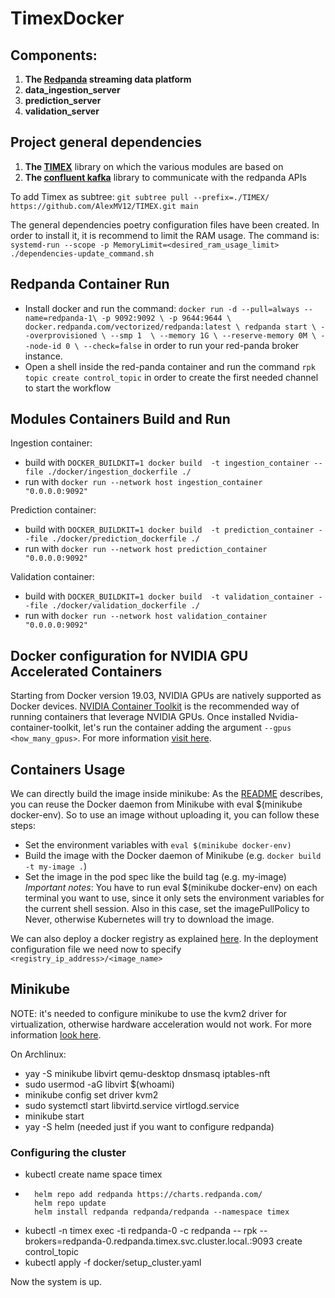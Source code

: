 # TimexDocker

## **Components**:

1. **The [Redpanda](https://redpanda.com/) streaming data platform**
2. **data_ingestion_server**
3. **prediction_server**
4. **validation_server**

## **Project general dependencies**

1. **The [TIMEX](https://github.com/AlexMV12/TIMEX)** library on which the various modules are based on
2. **The [confluent kafka](https://docs.confluent.io/platform/current/clients/confluent-kafka-python/html/index.html#)** library to communicate with the redpanda APIs

To add Timex as subtree: `git subtree pull --prefix=./TIMEX/ https://github.com/AlexMV12/TIMEX.git main`

The general dependencies poetry configuration files have been created. In order to install it, it is recommend to limit the RAM usage. The command is:
`systemd-run --scope -p MemoryLimit=<desired_ram_usage_limit> ./dependencies-update_command.sh`

## **Redpanda Container Run**

- Install docker and run the command:
  ```docker run -d --pull=always --name=redpanda-1\ -p 9092:9092 \ -p 9644:9644 \ docker.redpanda.com/vectorized/redpanda:latest \ redpanda start \ --overprovisioned \ --smp 1  \ --memory 1G \ --reserve-memory 0M \ --node-id 0 \ --check=false```
  in order to run your red-panda broker instance.
- Open a shell inside the red-panda container and run the command `rpk topic create control_topic` in order to create the first needed channel to start the workflow

## Modules Containers Build and Run

Ingestion container:

* build with `DOCKER_BUILDKIT=1 docker build  -t ingestion_container --file ./docker/ingestion_dockerfile ./`
* run with `docker run --network host ingestion_container "0.0.0.0:9092"`


Prediction container:

* build with `DOCKER_BUILDKIT=1 docker build  -t prediction_container --file ./docker/prediction_dockerfile ./`
* run with `docker run --network host prediction_container "0.0.0.0:9092"`


Validation container:

* build with `DOCKER_BUILDKIT=1 docker build  -t validation_container --file ./docker/validation_dockerfile ./`
* run with `docker run --network host validation_container "0.0.0.0:9092"`


## **Docker configuration for NVIDIA GPU Accelerated Containers**

Starting from Docker version 19.03, NVIDIA GPUs are natively supported as Docker devices.
[NVIDIA Container Toolkit](https://docs.nvidia.com/datacenter/cloud-native/container-toolkit/install-guide.html) is the recommended way of running containers that leverage NVIDIA GPUs.
Once installed Nvidia-container-toolkit, let's run the container adding the argument `--gpus <how_many_gpus>`.
For more information [visit here](https://wiki.archlinux.org/titleDocker#Run_GPU_accelerated_Docker_containers_with_NVIDIA_GPUs).


## **Containers Usage**

We can directly build the image inside minikube:
As the [README](https://github.com/kubernetes/minikube/blob/0c616a6b42b28a1aab8397f5a9061f8ebbd9f3d9/README.md#reusing-the-docker-daemon) describes, you can reuse the Docker daemon from Minikube with eval $(minikube docker-env). So to use an image without uploading it, you can follow these steps:

- Set the environment variables with `eval $(minikube docker-env)`
- Build the image with the Docker daemon of Minikube (e.g. `docker build -t my-image .`)
- Set the image in the pod spec like the build tag (e.g. my-image)
  *Important notes*: You have to run eval $(minikube docker-env) on each terminal you want to use, since it only sets the environment variables for the current shell session. Also in this case, set the imagePullPolicy to Never, otherwise Kubernetes will try to download the image.

We can also deploy a docker registry as explained [here](https://docs.docker.com/registry/deploying/).
In the deployment configuration file we need now to specify `<registry_ip_address>/<image_name>`


## **Minikube**

NOTE: it's needed to configure minikube to use the kvm2 driver for virtualization, otherwise hardware acceleration would not work. For more information [look here](https://minikube.sigs.k8s.io/docs/drivers/kvm2/).

On Archlinux:
* yay -S minikube libvirt qemu-desktop dnsmasq iptables-nft
* sudo usermod -aG libvirt $(whoami)
* minikube config set driver kvm2
* sudo systemctl start libvirtd.service virtlogd.service
* minikube start
* yay -S helm (needed just if you want to configure redpanda)

### **Configuring the cluster**
* kubectl create name space timex
* ```
    helm repo add redpanda https://charts.redpanda.com/
    helm repo update
    helm install redpanda redpanda/redpanda --namespace timex
  ```
* kubectl -n timex exec -ti redpanda-0 -c redpanda -- rpk --brokers=redpanda-0.redpanda.timex.svc.cluster.local.:9093 create control_topic
* kubectl apply -f docker/setup_cluster.yaml

Now the system is up.

